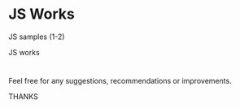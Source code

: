 # JS Works

JS samples (1-2)

JS works

#

Feel free for any suggestions, recommendations or improvements.

THANKS
